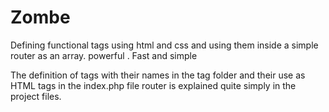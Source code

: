 # Zombe
Defining functional tags using html and css and using them inside a simple router as an array. powerful . Fast and simple



The definition of tags with their names in the tag folder and their use as HTML tags in the index.php file router is explained quite simply in the project files.
